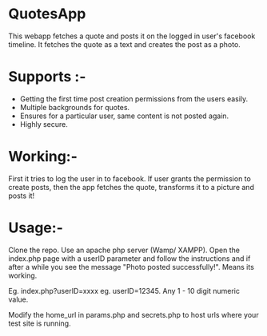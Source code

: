 QuotesApp
===================

This webapp fetches a quote and posts it on the logged in user's facebook timeline. It fetches the quote as a text and creates the post as a photo.

# Supports :- 
* Getting the first time post creation permissions from the users easily. 
* Multiple backgrounds for quotes.
* Ensures for a particular user, same content is not posted again.
* Highly secure.
            
# Working:- 
First it tries to log the user in to facebook. If user grants the permission to create posts, then the app fetches the quote, 
transforms it to a picture and posts it! 
          
# Usage:- 
Clone the repo. Use an apache php server (Wamp/ XAMPP). Open the index.php page with a userID parameter and follow the instructions and if after a while you see the message "Photo posted successfully!". Means its working.

Eg. index.php?userID=xxxx
eg. userID=12345. Any 1 - 10 digit numeric value. 

Modify the home_url in params.php and secrets.php to host urls where your test site is running. 
